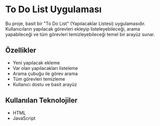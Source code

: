 # To Do List Uygulaması

Bu proje, basit bir "To Do List" (Yapılacaklar Listesi) uygulamasıdır. Kullanıcıların yapılacak görevleri ekleyip listeleyebileceği, arama yapabileceği ve tüm görevleri temizleyebileceği temel bir arayüz sunar.

## Özellikler

- Yeni yapılacak ekleme
- Var olan yapılacakları listeleme
- Arama çubuğu ile görev arama
- Tüm görevleri temizleme
- Kullanıcı dostu ve basit arayüz

## Kullanılan Teknolojiler

- HTML
- JavaScript
